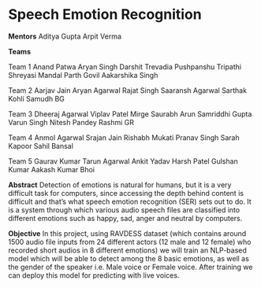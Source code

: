 # Speech Emotion Recognition

**Mentors**
Aditya Gupta
Arpit Verma

**Teams**

Team 1 
Anand Patwa
Aryan Singh
Darshit Trevadia
Pushpanshu Tripathi
Shreyasi Mandal
Parth Govil
Aakarshika Singh

Team 2
Aarjav Jain
Aryan Agarwal
Rajat Singh
Saaransh Agarwal
Sarthak Kohli
Samudh BG

Team 3
Dheeraj Agarwal
Viplav Patel
Mirge Saurabh Arun
Samriddhi Gupta
Varun Singh
Nitesh Pandey
Rashmi GR

Team 4
Anmol Agarwal
Srajan Jain
Rishabh Mukati
Pranav Singh
Sarah Kapoor
Sahil Bansal

Team 5
Gaurav Kumar
Tarun Agarwal
Ankit Yadav
Harsh Patel
Gulshan Kumar
Aakash Kumar Bhoi

**Abstract**
Detection of emotions is natural for humans, but it is a very difficult task for computers, since accessing the depth behind content is difficult and that’s what speech emotion recognition (SER) sets out to do. It is a system through which various audio speech files are classified into different emotions such as happy, sad, anger and neutral by computers.

**Objective**
In this project, using RAVDESS dataset (which contains around 1500 audio file inputs from 24 different actors (12 male and 12 female) who recorded short audios in 8 different emotions) we will train an NLP-based model which will be able to detect among the 8 basic emotions, as well as the gender of the speaker i.e. Male voice or Female voice. After training we can deploy this model for predicting with live voices.



